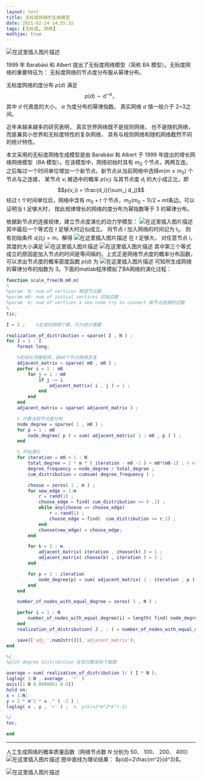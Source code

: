 ```yaml
---
layout: test
title: 无标度网络的生成模型
date: 2021-02-24 14:55:32
tags: [无标度, 网络]
mathjax: true
---
```


![在这里插入图片描述](https://img-blog.csdnimg.cn/20201021162745191.jpg?x-oss-process=image/watermark,type_ZmFuZ3poZW5naGVpdGk,shadow_10,text_aHR0cHM6Ly9ibG9nLmNzZG4ubmV0L2l0bmVyZA==,size_16,color_FFFFFF,t_70#pic_center)

1999 年 Barabási 和 Albert 提出了无标度网络模型（简称 BA 模型）。无标度网络的重要特征为： 无标度网络的节点度分布服从幂律分布。

无标度网络的度分布 $p(d)$ 满足$$p(d)\sim d^{-\alpha}，$$其中 $d$ 代表度的大小， $\alpha$ 为度分布的幂律指数。 真实网络 $\alpha$ 值一般介于 2~3之间。

近年来越来越多的研究表明， 真实世界网络既不是规则网络， 也不是随机网络， 而是兼具小世界和无标度特性的复杂网络， 具有与规则网络和随机网络截然不同的统计特性。

本文采用的无标度网络生成模型是由 Barabási 和 Albert 于 1999 年提出的增长网络网络模型（BA 模型）。在该模型中，网络初始时具有 $m_0$ 个节点，两两互连。 之后每过一个时间单位增加一个新节点。新节点从当前网络中选择$m(m ≤ m_0)$ 个节点与之连接， 某节点 $v_i$ 被选中的概率 $p(v_i)$ 与其节点度 $d_i$ 的大小成正比，即$$p(v_i) = \frac{d_i}{\sum_j d_j}$$经过 t 个时间单位后，网络中含有 $m_0+t$ 个节点，$m_0(m_0-1)/2+mt$条边。可以证明当 t 足够大时， 按此规律增长的网络的度分布为幂指数等于 3 的幂律分布。

依据新节点的连接规律，建立节点度演化的动力学模型：
![在这里插入图片描述](https://img-blog.csdn.net/20181008113859419?watermark/2/text/aHR0cHM6Ly9ibG9nLmNzZG4ubmV0L2l0bmVyZA==/font/5a6L5L2T/fontsize/400/fill/I0JBQkFCMA==/dissolve/70)
其中最后一个等式在 $t$ 足够大时近似成立。 将节点 $i$ 加入网络的时间记为 $t_i$，
则有初始条件 $d_i(t_i) = m$。解得
![在这里插入图片描述](https://img-blog.csdn.net/20181008114022515?watermark/2/text/aHR0cHM6Ly9ibG9nLmNzZG4ubmV0L2l0bmVyZA==/font/5a6L5L2T/fontsize/400/fill/I0JBQkFCMA==/dissolve/70)
在 $t$ 足够大， 对任意节点 $i$， 其度的大小满足
![在这里插入图片描述](https://img-blog.csdn.net/20181008114111695?watermark/2/text/aHR0cHM6Ly9ibG9nLmNzZG4ubmV0L2l0bmVyZA==/font/5a6L5L2T/fontsize/400/fill/I0JBQkFCMA==/dissolve/70)
![在这里插入图片描述](https://img-blog.csdn.net/20181008114126346?watermark/2/text/aHR0cHM6Ly9ibG9nLmNzZG4ubmV0L2l0bmVyZA==/font/5a6L5L2T/fontsize/400/fill/I0JBQkFCMA==/dissolve/70)
其中第三个等式成立的原因是加入节点的时间是等间隔的。上式正是网络节点度的概率分布函数， 可以求出节点度的概率密度函数 $p(d)$ 为
![在这里插入图片描述](https://img-blog.csdn.net/20181008114239376?watermark/2/text/aHR0cHM6Ly9ibG9nLmNzZG4ubmV0L2l0bmVyZA==/font/5a6L5L2T/fontsize/400/fill/I0JBQkFCMA==/dissolve/70)
可知所生成网络的幂律分布的指数为 3。下面的matlab程序模拟了BA网络的演化过程：

```matlab
function scale_free(N,m0,m)
%
%param  N: num of vertices 期望节点数
%param m0: num of initial vertices 初始边数
%param  m: num of vertices a new node try to connect 新节点连接的边数
%
tic;

I = 2 ;    %生成的网络个数，只为统计需要

realization_of_distribution = sparse( I , N ) ;
for J = 1 : I
    format long;

 	%初始化邻接矩阵，前m0个节点两两互连
    adjacent_matrix = sparse( m0 , m0 ) ;
    parfor i = 1 : m0
        for j = 1 : m0
            if j ~= i
                adjacent_matrix( i , j ) = 1 ;
            end
        end
    end
    adjacent_matrix = sparse( adjacent_matrix ) ;

	% 计算当前节点度分布
    node_degree = sparse( 1 , m0 ) ;
    for p = 1 : m0
        node_degree( p ) = sum( adjacent_matrix( 1 : m0 , p ) ) ;
    end

	% 开始演化
    for iteration = m0 + 1 : N
        total_degree = 2 * m * ( iteration - m0 -1 ) + m0*(m0-1) ; % m*2
        degree_frequency = node_degree / total_degree ;
        cum_distribution = cumsum( degree_frequency ) ;

        choose = zeros( 1 , m ) ;
        for new_edge = 1:m
            r = rand(1) ;
            choose_edge = find( cum_distribution >= r ,1) ;
            while any(choose == choose_edge)
                r = rand(1) ;
                choose_edge = find(  cum_distribution >= r,1) ;
            end
            choose(new_edge) = choose_edge;
        end

        for k = 1 : m
            adjacent_matrix( iteration , choose(k) ) = 1 ;
            adjacent_matrix( choose(k) , iteration ) = 1 ;
        end

        for p = 1 : iteration
            node_degree(p) = sum( adjacent_matrix( 1 : iteration , p ) ) ;
        end
    end

    number_of_nodes_with_equal_degree = zeros( 1 , N ) ;

    parfor i = 1 : N
        number_of_nodes_with_equal_degree(i) = length( find( node_degree == i ) ) ;
    end
    realization_of_distribution( J , : ) = number_of_nodes_with_equal_degree ;

    save(['adj_',num2str(J)],'adjacent_matrix');
end

%{
%plot degree distribution 在双对数坐标下画图

average = sum( realization_of_distribution )/ ( I * N );
loglog( 1:N , average , '*' )
axis([1 N 0.0000001 0.9])
hold on;
x = 1:N;
y = 2 * m^2 * x .^ ( -3 ) ;
loglog( x , y , 'r' ) ;  %  p(k)=2*m^2*k^(-3)

%}
toc;

end
```
---
人工生成网络的概率质量函数（网络节点数 $N$ 分别为 50、 100、 200、 400）
![在这里插入图片描述](https://img-blog.csdn.net/20181008113233633?watermark/2/text/aHR0cHM6Ly9ibG9nLmNzZG4ubmV0L2l0bmVyZA==/font/5a6L5L2T/fontsize/400/fill/I0JBQkFCMA==/dissolve/70)
图中直线为理论结果： $p(d)=2\frac{m^2}{d^3}$。

![在这里插入图片描述](https://img-blog.csdnimg.cn/20201028100746209.jpg?x-oss-process=image/watermark,type_ZmFuZ3poZW5naGVpdGk,shadow_10,text_aHR0cHM6Ly9ibG9nLmNzZG4ubmV0L2l0bmVyZA==,size_16,color_FFFFFF,t_70#pic_center)



